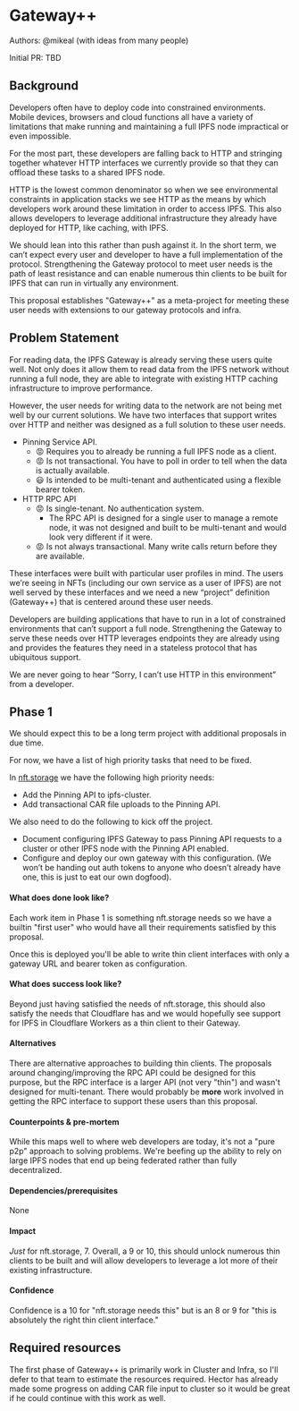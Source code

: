 # Gateway++ 

Authors: @mikeal (with ideas from many people)

Initial PR: TBD <!-- Reference the PR first proposing this document. Oooh, self-reference! -->

## Background

Developers often have to deploy code into constrained environments. Mobile devices, browsers and cloud functions all have a variety of limitations that make running and maintaining a full IPFS node impractical or even impossible.

For the most part, these developers are falling back to HTTP and stringing together whatever HTTP interfaces we currently provide so that they can offload these tasks to a shared IPFS node.

HTTP is the lowest common denominator so when we see environmental constraints in application stacks we see HTTP as the means by which developers work around these limitation in order to access IPFS. This also allows developers to leverage additional infrastructure they already have deployed for HTTP, like caching, with IPFS.

We should lean into this rather than push against it. In the short term, we can’t expect every user and developer to have a full implementation of the protocol. Strengthening the Gateway protocol to meet user needs is the path of least resistance and can enable numerous thin clients to be built for IPFS that can run in virtually any environment.

This proposal establishes "Gateway++" as a meta-project for meeting these user needs with extensions to our gateway protocols and infra.

## Problem Statement

For reading data, the IPFS Gateway is already serving these users quite well. Not only does it allow them to read data from the IPFS network without running a full node, they are able to integrate with existing HTTP caching infrastructure to improve performance.

However, the user needs for writing data to the network are not being met well by our current solutions. We have two interfaces that support writes over HTTP and neither was designed as a full solution to these user needs.

- Pinning Service API.
    - 😡 Requires you to already be running a full IPFS node as a client.
    - 😡 Is not transactional. You have to poll in order to tell when the data is actually available.
    - 😃 Is intended to be multi-tenant and authenticated using a flexible bearer token.
- HTTP RPC API
    - 😡 Is single-tenant. No authentication system.
        - The RPC API is designed for a single user to manage a remote node, it was not designed and built to be multi-tenant and would look very different if it were.
    - 😡 Is not always transactional. Many write calls return before they are available.

These interfaces were built with particular user profiles in mind. The users we’re seeing in NFTs (including our own service as a user of IPFS) are not well served by these interfaces and we need a new “project” definition (Gateway++) that is centered around these user needs.

Developers are building applications that have to run in a lot of constrained environments that can’t support a full node. Strengthening the Gateway to serve these needs over HTTP leverages endpoints they are already using and provides the features they need in a stateless protocol that has ubiquitous support.

We are never going to hear “Sorry, I can’t use HTTP in this environment” from a developer.

## Phase 1

We should expect this to be a long term project with additional proposals in due time.

For now, we have a list of high priority tasks that need to be fixed.

In [nft.storage](http://nft.storage) we have the following high priority needs:

- Add the Pinning API to ipfs-cluster.
- Add transactional CAR file uploads to the Pinning API.

We also need to do the following to kick off the project.

- Document configuring IPFS Gateway to pass Pinning API requests to a cluster or other IPFS node with the Pinning API enabled.
- Configure and deploy our own gateway with this configuration. (We won’t be handing out auth tokens to anyone who doesn’t already have one, this is just to eat our own dogfood).

#### What does done look like?

Each work item in Phase 1 is something nft.storage needs so we have a builtin "first user" who would have all their requirements satisfied by this proposal.

Once this is deployed you'll be able to write thin client interfaces with only a gateway URL and bearer token as configuration.

####  What does success look like?

Beyond just having satisfied the needs of nft.storage, this should also satisfy the needs that Cloudflare has and we would hopefully see support for IPFS in Cloudflare Workers as a thin
client to their Gateway.

#### Alternatives

There are alternative approaches to building thin clients. The proposals around changing/improving the RPC API could be designed for this purpose,
but the RPC interface is a larger API (not very "thin") and wasn't designed for multi-tenant. There would probably be **more** work involved in getting
the RPC interface to support these users than this proposal.

#### Counterpoints &amp; pre-mortem

While this maps well to where web developers are today, it's not a "pure p2p" approach to solving problems. We're beefing up the ability to rely on large IPFS nodes that end up
being federated rather than fully decentralized.

#### Dependencies/prerequisites

None

#### Impact

*Just* for nft.storage, 7. Overall, a 9 or 10, this should unlock numerous thin clients to be built and will allow developers to leverage a lot more of their existing infrastructure.

#### Confidence

Confidence is a 10 for "nft.storage needs this" but is an 8 or 9 for "this is absolutely the right thin client interface."

## Required resources

The first phase of Gateway++ is primarily work in Cluster and Infra, so I'll defer to that team to estimate the resources required. Hector has already made some progress on adding CAR file input to cluster so it would be great if he could continue with this work as well.

